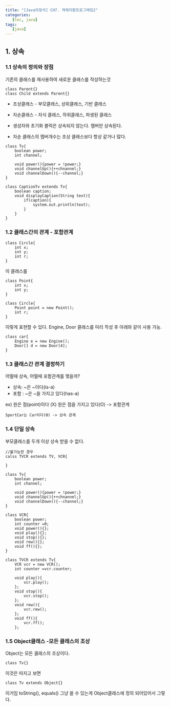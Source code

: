 ```yaml
---
title: "[Java의정석] CH7. 객체지향프로그래밍2"
categories:
   [tec, java]
tags:
   [java]
---
```


## 1. 상속
### 1.1 상속의 정의와 장점
기존의 클래스를 재사용하여 새로운 클래스를 작성하는것
``` 
class Parent{}
class Child extends Parent{}
```
- 조상클래스 -  부모클래스, 상위클래스, 기반 클래스
- 자손클래스 - 자식 클래스, 하위클래스, 파생된 클래스  


- 생성자와 초기화 블럭은 상속되지 않는다. 멤버만 상속된다.
- 자손 클래스의 멤버개수는 조상 클래스보다 항상 같거나 많다.    

``` 
class Tv{
    boolean power;
    int channel;
    
    void power(){power = !power;}
    void channelUp(){++chnannel;}
    void channelDown(){--channel;}
}

class CaptionTv extends Tv{
    boolean caption;
    void displayCaption(String text){
        if(caption){
            system.out.println(text);
        }
    }
}
```


### 1.2 클래스간의 관계 - 포함관계 


```
class Circle{
    int x;
    int y;
    int r;
}
```

이 클래스를

``` 
class Point{
    int x; 
    int y;
}

class Circle{
    Point point = new Point();
    int r;
}
```

이렇게 표현할 수 있다.
Engine, Door 클래스를 미리 작성 후 아래와 같이 사용 가능.

``` 
class car{
    Engine e = new Engine();
    Door[] d = new Door[4];
}
```

### 1.3 클래스간 관계 결정하기
어떨때 상속, 어떨때 포함관계를 맺을까?  
- 상속: ~은 ~이다(is-a)
- 포함 : ~은 ~을 가지고 있다(has-a)  

ex) 원은 점(point)이다 (X)
    원은 점을 가지고 있다(O)  -> 포함관계
    
    SportCar는 Car이다(0) -> 상속 관계

### 1.4 단일 상속
부모클래스를 두개 이상 상속 받을 수 없다.


``` 
//불가능한 경우
calss TVCR extends TV, VCR{

}
```


``` 
class Tv{
    boolean power;
    int channel;
    
    void power(){power = !power;}
    void channelUp(){++chnannel;}
    void channelDown(){--channel;}
}

class VCR{
    boolean power;
    int counter =0;
    void power(){};
    void play(){};
    void stop(){};
    void rew(){};
    void ff(){};
}

class TVCR extends Tv{
    VCR vcr = new VCR();
    int counter =vcr.counter;
    
    void play(){
        vcr.play();
    };
    void stop(){
        vcr.stop();
    };
    void rew(){
        vcr.rew();
    };
    void ff(){
        vcr.ff();
    };
```

### 1.5 Object클래스 -모든 클래스의 조상
Object는 모든 클래스의 조상이다.  

``` 
class Tv{}
```

이것은 따지고 보면

```
class Tv extends Object{}
```

이거임
toString(), equals() 그냥 쓸 수 있는게 Object클래스에 정의 되어있어서 그렇다.
